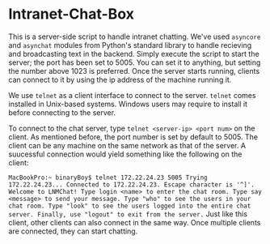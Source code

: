 # Intranet-Chat-Box
This is a server-side script to handle intranet chatting. We've used `asyncore` and `asynchat` modules from Python's standard library to handle recieving and broadcasting text in the backend. Simply execute the script to start the server; the port has been set to 5005. You can set it to anything, but setting the number above 1023 is preferred. Once the server starts running, clients can connect to it by using the ip address of the machine running it.

We use `telnet` as a client interface to connect to the server. `telnet` comes installed in Unix-based systems. Windows users may require to install it before connecting to the server.

To connect to the chat server, type `telnet <server-ip> <port num>` on the client.  As mentioned before, the port number is set by default to 5005. The client can be any machine on the same network as that of the server. A suucessful connection would yield something like the following on the client:

`
MacBookPro:~ binaryBoy$ telnet 172.22.24.23 5005
Trying 172.22.24.23...
Connected to 172.22.24.23.
Escape character is '^]'.
Welcome to LNMChat!
Type login <name> to enter the chat room.
Type say <message> to send your message.
Type "who" to see the users in your chat room.
Type "look" to see the users logged into the entire chat server.
Finally, use "logout" to exit from the server.
`
Just like this client, other clients can also connect in the same way. Once multiple clients are connected, they can start chatting. 
